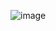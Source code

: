 ![image](https://user-images.githubusercontent.com/49478000/222759147-aff8f1bd-bced-4f4b-859d-85fea006c135.png)
